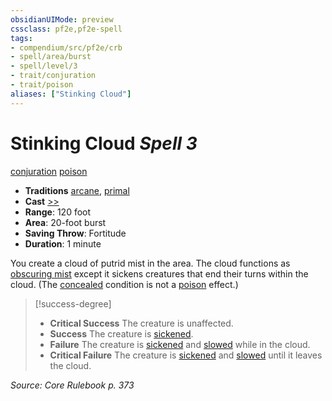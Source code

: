 ```yaml
---
obsidianUIMode: preview
cssclass: pf2e,pf2e-spell
tags:
- compendium/src/pf2e/crb
- spell/area/burst
- spell/level/3
- trait/conjuration
- trait/poison
aliases: ["Stinking Cloud"]
---
```

# Stinking Cloud *Spell 3*   
[conjuration](conjuration.md "Conjuration School Trait")  [poison](Reference/Rules/Traits/poison.md "Poison Effect Trait")  

- **Traditions** [arcane](arcane.md "Arcane Tradition Trait"), [primal](primal.md "Primal Tradition Trait")
- **Cast** [>>](chapter-9-playing-the-game.md#Actions "Two-Action") 
- **Range**: 120 foot
- **Area**: 20-foot burst
- **Saving Throw**: Fortitude
- **Duration**: 1 minute

You create a cloud of putrid mist in the area. The cloud functions as [obscuring mist](obscuring-mist.md) except it sickens creatures that end their turns within the cloud. (The [concealed](conditions.md#Concealed) condition is not a [poison](Reference/Rules/Traits/poison.md "Poison Effect Trait") effect.)

> [!success-degree] 
> - **Critical Success** The creature is unaffected.
> - **Success** The creature is [sickened](conditions.md#Sickened).
> - **Failure** The creature is [sickened](conditions.md#Sickened) and [slowed](conditions.md#Slowed) while in the cloud.
> - **Critical Failure** The creature is [sickened](conditions.md#Sickened) and [slowed](conditions.md#Slowed) until it leaves the cloud.

*Source: Core Rulebook p. 373*
